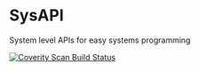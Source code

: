 # SysAPI
System level APIs for easy systems programming

<a href="https://scan.coverity.com/projects/5104">
  <img alt="Coverity Scan Build Status"
       src="https://scan.coverity.com/projects/5104/badge.svg"/>
</a>
